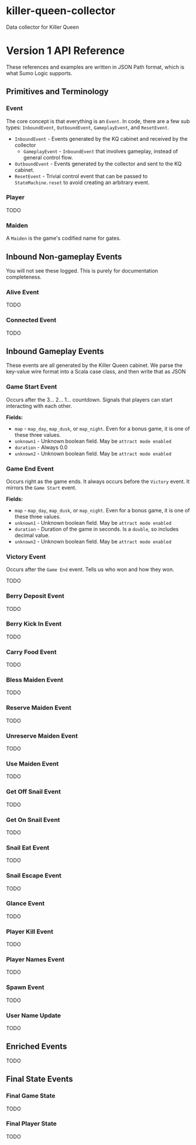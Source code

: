 # killer-queen-collector
Data collector for Killer Queen


# Version 1 API Reference
These references and examples are written in JSON Path format, which is what Sumo Logic supports.

## Primitives and Terminology
### Event
The core concept is that everything is an `Event`.  In code, there are a few sub types: `InboundEvent`, `OutboundEvent`, `GameplayEvent`, and `ResetEvent`. 

- `InboundEvent` - Events generated by the KQ cabinet and received by the collector
  - `GameplayEvent` - `InboundEvent` that involves gameplay, instead of general control flow.
- `OutboundEvent` - Events generated by the collector and sent to the KQ cabinet.
- `ResetEvent` - Trivial control event that can be passed to `StateMachine.reset` to avoid creating an arbitrary event.

### Player
TODO

### Maiden
A `Maiden` is the game's codified name for gates.


## Inbound Non-gameplay Events
You will not see these logged.  This is purely for documentation completeness.

### Alive Event
TODO

### Connected Event
TODO


## Inbound Gameplay Events
These events are all generated by the Killer Queen cabinet.  We parse the key-value wire format into a Scala case class, and then write that as JSON

### Game Start Event
Occurs after the 3... 2... 1... countdown.  Signals that players can start interacting with each other.

**Fields:**
- `map` - `map_day`, `map_dusk`, or `map_night`.  Even for a bonus game, it is one of these three values.
- `unknown1` - Unknown boolean field.  May be `attract mode enabled`
- `duration` - Always 0.0
- `unknown2` - Unknown boolean field.  May be `attract mode enabled`


### Game End Event
Occurs right as the game ends.  It always occurs before the `Victory` event.  It mirrors the `Game Start` event.

**Fields:**
- `map` - `map_day`, `map_dusk`, or `map_night`.  Even for a bonus game, it is one of these three values.
- `unknown1` - Unknown boolean field.  May be `attract mode enabled`
- `duration` - Duration of the game in seconds.  Is a `double`, so includes decimal value.
- `unknown2` - Unknown boolean field.  May be `attract mode enabled`

### Victory Event
Occurs after the `Game End` event.  Tells us who won and how they won.

TODO


### Berry Deposit Event
TODO

### Berry Kick In Event
TODO

### Carry Food Event
TODO

### Bless Maiden Event
TODO

### Reserve Maiden Event
TODO

### Unreserve Maiden Event
TODO

### Use Maiden Event
TODO

### Get Off Snail Event
TODO

### Get On Snail Event
TODO

### Snail Eat Event
TODO

### Snail Escape Event
TODO

### Glance Event
TODO

### Player Kill Event
TODO

### Player Names Event
TODO

### Spawn Event
TODO

### User Name Update
TODO




## Enriched Events
TODO








## Final State Events
### Final Game State
TODO

### Final Player State
TODO
